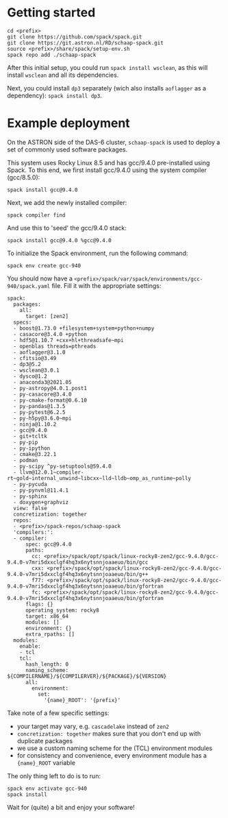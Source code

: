 # Getting started
```
cd <prefix>
git clone https://github.com/spack/spack.git
git clone https://git.astron.nl/RD/schaap-spack.git
source <prefix>/share/spack/setup-env.sh
spack repo add ./schaap-spack
```

After this initial setup, you could run `spack install wsclean`, as this will install `wsclean` and all its dependencies.

Next, you could install `dp3` separately (wich also installs `aoflagger` as a dependency): `spack install dp3`.

# Example deployment
On the ASTRON side of the DAS-6 cluster, `schaap-spack` is used to deploy a set of commonly used software packages.

This system uses Rocky Linux 8.5 and has gcc/9.4.0 pre-installed using Spack. To this end, we first install gcc/9.4.0 using the system compiler (gcc/8.5.0):
```
spack install gcc@9.4.0
```
Next, we add the newly installed compiler:
```
spack compiler find
```
And use this to 'seed' the gcc/9.4.0 stack:
```
spack install gcc@9.4.0 %gcc@9.4.0
```

To initialize the Spack environment, run the following command:
```
spack env create gcc-940
```

You should now have a `<prefix>/spack/var/spack/environments/gcc-940/spack.yaml` file.
Fill it with the appropriate settings:
```
spack:
  packages:
    all:
      target: [zen2]
  specs:
  - boost@1.73.0 +filesystem+system+python+numpy
  - casacore@3.4.0 +python
  - hdf5@1.10.7 +cxx+hl+threadsafe~mpi
  - openblas threads=pthreads
  - aoflagger@3.1.0
  - cfitsio@3.49
  - dp3@5.2
  - wsclean@3.0.1
  - dysco@1.2
  - anaconda3@2021.05
  - py-astropy@4.0.1.post1
  - py-casacore@3.4.0
  - py-cmake-format@0.6.10
  - py-pandas@1.3.5
  - py-pytest@6.2.5
  - py-h5py@3.6.0~mpi
  - ninja@1.10.2
  - gcc@9.4.0
  - git+tcltk
  - py-pip
  - py-ipython
  - cmake@3.22.1
  - podman
  - py-scipy ^py-setuptools@59.4.0
  - llvm@12.0.1~compiler-rt~gold~internal_unwind~libcxx~lld~lldb~omp_as_runtime~polly
  - py-pycuda
  - py-pynvml@11.4.1
  - py-sphinx
  - doxygen+graphviz
  view: false
  concretization: together
  repos:
  - <prefix>/spack-repos/schaap-spack
  'compilers:':
  - compiler:
      spec: gcc@9.4.0
      paths:
        cc: <prefix>/spack/opt/spack/linux-rocky8-zen2/gcc-9.4.0/gcc-9.4.0-v7mri5dxxclgf4hq3x6nytsnnjoaaeuo/bin/gcc
        cxx: <prefix>/spack/opt/spack/linux-rocky8-zen2/gcc-9.4.0/gcc-9.4.0-v7mri5dxxclgf4hq3x6nytsnnjoaaeuo/bin/g++
        f77: <prefix>/spack/opt/spack/linux-rocky8-zen2/gcc-9.4.0/gcc-9.4.0-v7mri5dxxclgf4hq3x6nytsnnjoaaeuo/bin/gfortran
        fc: <prefix>/spack/opt/spack/linux-rocky8-zen2/gcc-9.4.0/gcc-9.4.0-v7mri5dxxclgf4hq3x6nytsnnjoaaeuo/bin/gfortran
      flags: {}
      operating_system: rocky8
      target: x86_64
      modules: []
      environment: {}
      extra_rpaths: []
  modules:
    enable:
    - tcl
    tcl:
      hash_length: 0
      naming_scheme: ${COMPILERNAME}/${COMPILERVER}/${PACKAGE}/${VERSION}
      all:
        environment:
          set:
            '{name}_ROOT': '{prefix}'
```

Take note of a few specific settings:
- your target may vary, e.g. `cascadelake` instead of `zen2`
- `concretization: together` makes sure that you don't end up with duplicate packages
- we use a custom naming scheme for the (TCL) environment modules
- for consistency and convenience, every environment module has a `{name}_ROOT` variable

The only thing left to do is to run:
```
spack env activate gcc-940
spack install
```

Wait for (quite) a bit and enjoy your software!
